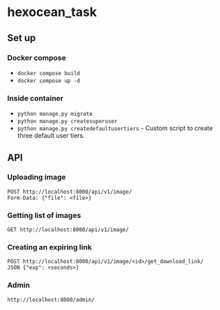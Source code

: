 # hexocean_task
## Set up
### Docker compose
- `docker compose build`
- `docker compose up -d`
### Inside container
- `python manage.py migrate`  
- `python manage.py createsuperuser`  
- `python manage.py createdefaultusertiers` - Custom script to create three default user tiers.  
## API
### Uploading image
`POST http://localhost:8000/api/v1/image/`  
`Form-Data: {"file": <file>}`
### Getting list of images
`GET http://localhost:8000/api/v1/image/`
### Creating an expiring link
`POST http://localhost:8000/api/v1/image/<id>/get_download_link/`  
`JSON {"exp": <seconds>}`
### Admin
`http://localhost:8000/admin/`
